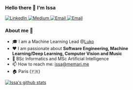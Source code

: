 ### Hello there 👋 I'm Issa

<p>
  <a href="https://www.linkedin.com/in/issa-memari-075395112/" target="_blank">
    <img alt="LinkedIn" src="https://img.shields.io/badge/linkedin-%230077B5.svg?&style=for-the-badge&logo=linkedin&logoColor=white" />
  </a>
  <a href="https://medium.com/@issa.memari" target="_blank">
    <img alt="Medium" src="https://img.shields.io/badge/medium-%2312100E.svg?&style=for-the-badge&logo=medium&logoColor=white" />
  </a>
  <a href="mailto:issa@memari.me" target="_blank">
    <img alt="Email" src="https://img.shields.io/static/v1?label=Email&message=issa@memari.me&style=for-the-badge&color=black&logo=protonmail&cacheSeconds=3600&link=mailto:issa@memari.me" />
  </a>
  <a href="https://github.com/issamemari" target="_blank">
    <img alt="Email" src="https://img.shields.io/static/v1?label=GitHub&message=issamemari&style=for-the-badge&color=black&logo=github&cacheSeconds=3600&link=https://github.com/issamemari" />
  </a>
</p>

### About me 🚀
- 🎓  I am a Machine Learning Lead @[Luko](https://fr.luko.eu/en/)
- ❤️ I am passionate about **Software Engineering, Machine Learning/Deep Learning, Computer Vision and Music**
- 📜 BSc Informatics and MSc Artificial Intelligence
- 📫 How to reach me: issa@memari.me
- 🏠 Paris (🇫🇷)


[![Issa's github stats](https://github-readme-stats.vercel.app/api?username=issamemari)](https://github.com/anuraghazra/github-readme-stats)
